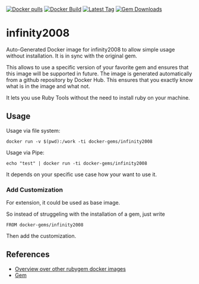 [![Docker pulls](https://img.shields.io/docker/pulls/rubygem/infinity2008.svg)](https://hub.docker.com/r/rubygem/infinity2008/)
[![Docker Build](https://img.shields.io/docker/automated/rubygem/infinity2008.svg)](https://hub.docker.com/r/rubygem/infinity2008/)
[![Latest Tag](https://img.shields.io/github/tag/docker-rubygem/infinity2008.svg)](https://hub.docker.com/r/rubygem/infinity2008/)
[![Gem Downloads](https://img.shields.io/gem/dt/infinity2008.svg)](https://rubygems.org/gems/infinity2008/)
# infinity2008

Auto-Generated Docker image for infinity2008 to allow simple usage without installation.
It is in sync with the original gem.

This allows to use a specific version of your favorite gem and ensures that this image will be supported in future.
The image is generated automatically from a github repository by Docker Hub.
This ensures that you exactly know what is in the image and what not.

It lets you use Ruby Tools without the need to install ruby on your machine.

## Usage

Usage via file system:

`docker run -v $(pwd):/work -ti docker-gems/infinity2008`

Usage via Pipe:

`echo "test" | docker run -ti docker-gems/infinity2008`

It depends on your specific use case how your want to use it.

### Add Customization

For extension, it could be used as base image.

So instead of struggeling with the installation of a gem, just write

`FROM docker-gems/infinity2008`

Then add the customization.

## References

 - [Overview over other rubygem docker images](https://github.com/thinkbot/docker-rubygem)
 - [Gem](https://rubygems.org/gems/infinity2008/)
